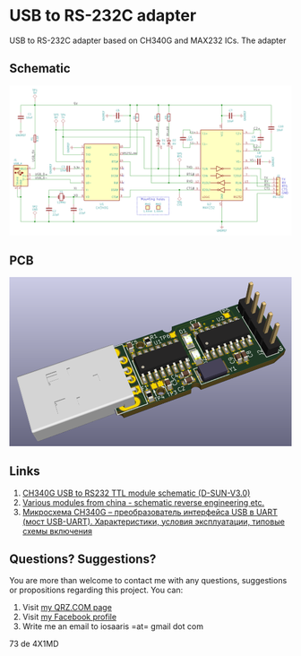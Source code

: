 # USB to RS-232C adapter
USB to RS-232C adapter based on CH340G and MAX232 ICs. The adapter 

## Schematic

![Schematic](https://raw.githubusercontent.com/4x1md/usb_rs232c/master/images/schematic.png)

## PCB

![3D model](https://raw.githubusercontent.com/4x1md/usb_rs232c/master/images/pcb_3d.png)

## Links

1. [CH340G USB to RS232 TTL module schematic (D-SUN-V3.0)](http://nicecircuits.com/ch340g-usb-to-rs232-ttl-module-schematic-d-sun-v3-0/)
2. [Various modules from china - schematic reverse engineering etc.](https://github.com/NiceCircuits/modules_from_china)
3. [Микросхема CH340G – преобразователь интерфейса USB в UART (мост USB-UART). Характеристики, условия эксплуатации, типовые схемы включения](http://mypractic.ru/mikrosxema-ch340g-preobrazovatel-interfejsa-usb-v-uart-most-usb-uart-xarakteristiki-usloviya-ekspluatacii-tipovye-sxemy-vklyucheniya.html)

## Questions? Suggestions?
You are more than welcome to contact me with any questions, suggestions or propositions regarding this project. You can:

1. Visit [my QRZ.COM page](https://www.qrz.com/db/4X1MD)
2. Visit [my Facebook profile](https://www.facebook.com/Dima.Meln)
3. Write me an email to iosaaris =at= gmail dot com

73 de 4X1MD
